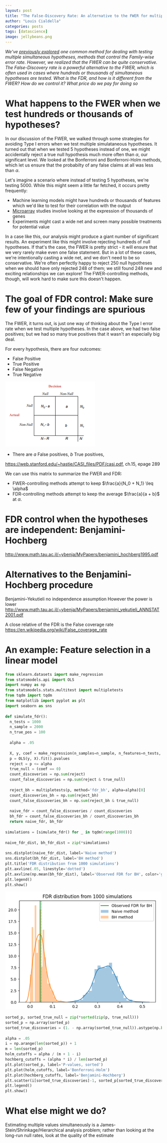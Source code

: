 ```yaml
---
layout: post
title: "The False-Discovery Rate: An alternative to the FWER for multiple comparisons"
author: "Louis Cialdella"
categories: posts
tags: [datascience]
image: jellybeans.png
---
```


*We've [previously explored](https://lmc2179.github.io/posts/fwer.html) one common method for dealing with testing multiple simultaneous hypotheses, methods that control the Family-wise error rate. However, we realized that the FWER can be quite conservative. The False-Discovery rate is a powerful alternative to the FWER, which is often used in cases where hundreds or thousands of simultaneous hypotheses are tested. What is the FDR, and how is it different from the FWER? How do we control it? What price do we pay for doing so*

# What happens to the FWER when we test hundreds or thousands of hypotheses?

In our discussion of the FWER, we walked through some strategies for avoiding Type I errors when we test multiple simulataneous hypotheses. It turned out that when we tested 5 hypotheses instead of one, we might accidentally reject a true null hypothesis much more often than $\alpha$, our significant level. We looked at the Bonferroni and Bonferroni-Holm methods, which let us ensure that the probabilty of any false claims at all was less than $\alpha$.

Let's imagine a scenario where instead of testing 5 hypotheses, we're testing 5000. While this might seem a little far fetched, it occurs pretty frequently:
- Machine learning models might have hundreds or thousands of features which we'd like to test for their correlation with the output
- [Microarray](https://en.wikipedia.org/wiki/DNA_microarray) studies involve looking at the expression of thousands of genes
- Experiments might cast a wide net and screen many possible treatments for potential value

In a case like this, our analysis might produce a giant number of significant results. An experiment like this might involve rejecting hundreds of null hypotheses. If that's the case, the FWER is pretty strict - it will ensure that we very rarely make even one false statement. But in a lot of these cases, we're intentionally casting a wide net, and we don't need to be so conservative. We're often perfectly happy to reject 250 null hypotheses when we should have only rejected 248 of them; we still found 248 new and exciting relationships we can explore! The FWER-controlling methods, though, will work hard to make sure this doesn't happen.

# The goal of FDR control: Make sure few of your findings are spurious

The FWER, it turns out, is just one way of thinking about the Type I error rate when we test multiple hypotheses. In the case above, we had two false positives; but we had so many true positives that it wasn't an especially big deal.

For every hypothesis, there are four outcomes:
- False Positive
- True Positive
- False Negative
- True Negative

![Matrix](https://raw.githubusercontent.com/lmc2179/lmc2179.github.io/master/assets/img/fdr/fdr_matrix.png)

- There are $a$ False positives, $b$ True positives,

https://web.stanford.edu/~hastie/CASI_files/PDF/casi.pdf, ch.15, epage 289

We can use this matrix to summarize the FWER and FDR:
- FWER-controlling methods attempt to keep $\frac{a}{N_0 + N_1} \leq \alpha$
- FDR-controlling methods attempt to keep the average $\frac{a}{a + b}$ at $\alpha$.

# FDR control when the hypotheses are independent: Benjamini-Hochberg

http://www.math.tau.ac.il/~ybenja/MyPapers/benjamini_hochberg1995.pdf

# Alternatives to the Benjamini-Hochberg procedure

Benjamini–Yekutieli
no independence assumption
However the power is lower
http://www.math.tau.ac.il/~ybenja/MyPapers/benjamini_yekutieli_ANNSTAT2001.pdf

A close relative of the FDR is the False coverage rate 
https://en.wikipedia.org/wiki/False_coverage_rate

# An example: Feature selection in a linear model

```python
from sklearn.datasets import make_regression
from statsmodels.api import OLS
import numpy as np
from statsmodels.stats.multitest import multipletests
from tqdm import tqdm
from matplotlib import pyplot as plt
import seaborn as sns

def simulate_fdr():
  n_tests = 1000
  n_sample = 2000
  n_true_pos = 100

  alpha = .05

  X, y, coef = make_regression(n_samples=n_sample, n_features=n_tests, n_informative=n_true_pos, bias=0, coef=True, noise=200)
  p = OLS(y, X).fit().pvalues
  reject = p <= alpha
  true_null = (coef == 0)
  count_discoveries = np.sum(reject)
  count_false_discoveries = np.sum(reject & true_null)

  reject_bh = multipletests(p, method='fdr_bh', alpha=alpha)[0]
  count_discoveries_bh = np.sum(reject_bh)
  count_false_discoveries_bh = np.sum(reject_bh & true_null)

  naive_fdr = count_false_discoveries / count_discoveries
  bh_fdr = count_false_discoveries_bh / count_discoveries_bh
  return naive_fdr, bh_fdr
  
simulations = [simulate_fdr() for _ in tqdm(range(1000))]

naive_fdr_dist, bh_fdr_dist = zip(*simulations)

sns.distplot(naive_fdr_dist, label='Naive method')
sns.distplot(bh_fdr_dist, label='BH method')
plt.title('FDR distribution from 1000 simulations')
plt.axvline(.05, linestyle='dotted')
plt.axvline(np.mean(bh_fdr_dist), label='Observed FDR for BH', color='green')
plt.legend()
plt.show()
```

![FDR simulation results](https://raw.githubusercontent.com/lmc2179/lmc2179.github.io/master/assets/img/fdr/fdr_regression.png)

```python
sorted_p, sorted_true_null = zip(*sorted(zip(p, true_null)))
sorted_p = np.array(sorted_p)
sorted_true_discoveries = (1. - np.array(sorted_true_null)).astype(np.bool)

alpha = .05
i = np.arange(len(sorted_p)) + 1
m = len(sorted_p)
holm_cutoffs = alpha / (m + 1 - i)
hochberg_cutoffs = (alpha * i) / len(sorted_p)
plt.plot(sorted_p, label='P-values, sorted')
plt.plot(holm_cutoffs, label='Bonferroni-Holm')
plt.plot(hochberg_cutoffs, label='Benjamini-Hochberg')
plt.scatter(i[sorted_true_discoveries]-1, sorted_p[sorted_true_discoveries], marker='x')
plt.legend()
plt.show()
```

# What else might we do?

Estimating multiple values simultaneously is a James-Stein/Shrinkage/Hierarchical analysis problem; rather than looking at the long-run null rates, look at the quality of the estimate
